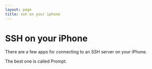 ```yaml
---
layout: page
title: ssh on your iphone
---
```


# SSH on your iPhone

There are a few apps for connecting to an SSH server on your iPhone.

The best one is called Prompt.
